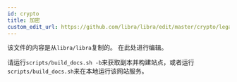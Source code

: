 ```yaml
---
id: crypto
title: 加密
custom_edit_url: https://github.com/libra/libra/edit/master/crypto/legacy_crypto/README.md
---
```


该文件的内容是从`libra/libra`复制的。 在此处进行编辑。

请运行`scripts/build_docs.sh -b`来获取副本并构建站点，或者运行`scripts/build_docs.sh`来在本地运行该网站服务。